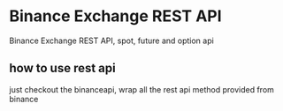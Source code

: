 # Binance Exchange REST API

Binance Exchange REST API, spot, future and option api

## how to use rest api

just checkout the binanceapi,  wrap all the rest api method provided from
binance
